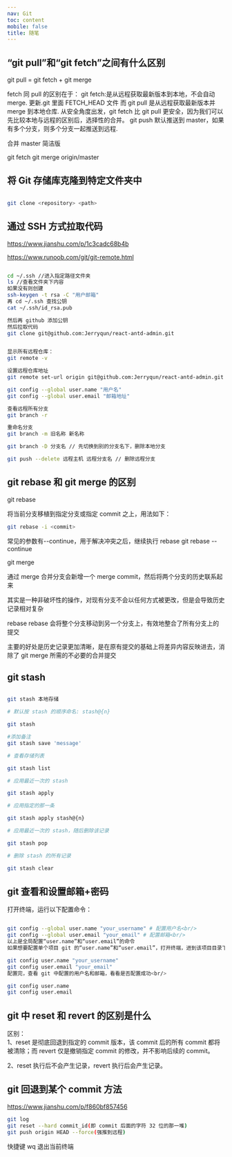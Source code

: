 ```yaml
---
nav: Git
toc: content
mobile: false
title: 随笔
---
```


## “git pull”和“git fetch”之间有什么区别

git pull = git fetch + git merge

fetch 同 pull 的区别在于：
git fetch:是从远程获取最新版本到本地，不会自动 merge. 更新.git 里面 FETCH_HEAD 文件
而 git pull 是从远程获取最新版本并 merge 到本地仓库.
从安全角度出发，git fetch 比 git pull 更安全，因为我们可以先比较本地与远程的区别后，选择性的合并。
git push 默认推送到 master，如果有多个分支，则多个分支一起推送到远程.

合并 master 简洁版

git fetch
git merge origin/master

## 将 Git 存储库克隆到特定文件夹中

```bash

git clone <repository> <path>
```

## 通过 SSH 方式拉取代码

https://www.jianshu.com/p/1c3cadc68b4b

https://www.runoob.com/git/git-remote.html

```bash

cd ~/.ssh //进入指定路径文件夹
ls //查看文件夹下内容
如果没有则创建
ssh-keygen -t rsa -C "用户邮箱"
再 cd ~/.ssh 查找公钥
cat ~/.ssh/id_rsa.pub

然后再 github 添加公钥
然后拉取代码
git clone git@github.com:Jerryqun/react-antd-admin.git


显示所有远程仓库：
git remote -v

设置远程仓库地址
git remote set-url origin git@github.com:Jerryqun/react-antd-admin.git

git config --global user.name "用户名"
git config --global user.email "邮箱地址"

查看远程所有分支
git branch -r

重命名分支
git branch -m 旧名称 新名称

git branch -D 分支名 // 先切换到别的分支名下，删除本地分支

git push --delete 远程主机 远程分支名 // 删除远程分支
```

## git rebase 和 git merge 的区别

git rebase

将当前分支移植到指定分支或指定 commit 之上，用法如下：

```bash
git rebase -i <commit>
```

常见的参数有--continue，用于解决冲突之后，继续执行 rebase
git rebase --continue

git merge

通过 merge 合并分支会新增一个 merge commit，然后将两个分支的历史联系起来

其实是一种非破坏性的操作，对现有分支不会以任何方式被更改，但是会导致历史记录相对复杂

rebase
rebase 会将整个分支移动到另一个分支上，有效地整合了所有分支上的提交

主要的好处是历史记录更加清晰，是在原有提交的基础上将差异内容反映进去，消除了 git merge 所需的不必要的合并提交

## git stash

```bash

git stash 本地存储

# 默认按 stash 的顺序命名: stash@{n}

git stash

#添加备注
git stash save 'message'

# 查看存储列表

git stash list

# 应用最近一次的 stash

git stash apply

# 应用指定的那一条

git stash apply stash@{n}

# 应用最近一次的 stash，随后删除该记录

git stash pop

# 删除 stash 的所有记录

git stash clear

```

## git 查看和设置邮箱+密码

打开终端，运行以下配置命令：

```bash

git config --global user.name "your_username" # 配置用户名<br/>
git config --global user.email "your_email" # 配置邮箱<br/>
以上是全局配置“user.name”和“user.email”的命令
如果想要配置单个项目 git 的“user.name”和“user.email”，打开终端，进到该项目目录下，运行命令

git config user.name "your_username"
git config user.email "your_email"
配置完，查看 git 中配置的用户名和邮箱，看看是否配置成功<br/>

git config user.name
git config user.email

```

## git 中 reset 和 revert 的区别是什么

区别：<br/>
1、reset 是彻底回退到指定的 commit 版本，该 commit 后的所有 commit 都将被清除；而 revert 仅是撤销指定 commit 的修改，并不影响后续的 commit。<br/>

2、reset 执行后不会产生记录，revert 执行后会产生记录。<br/>

## git 回退到某个 commit 方法

https://www.jianshu.com/p/f860bf857456

```bash
git log
git reset --hard commit_id(即 commit 后面的字符 32 位的那一堆)
git push origin HEAD --force(强推到远程)
```

快捷键
wq 退出当前终端

